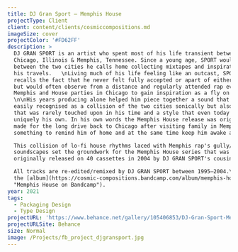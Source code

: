 ```yaml
---
title: DJ Gran Sport — Memphis House
projectType: Client
client: content/clients/cosmiccompositions.md
imageSize: cover
projectColor: '#FD62FF'
description: >
  DJ GRAN SPORT is an artist who spent most of his life transient between
  Chicago, Illinois & Memphis, Tennessee. Since a young age, SPORT would travel
  between the two cities he calls home collecting mixtapes and inspiration on
  his travels.   \nLiving much of his life feeling like an outcast, SPORT
  recalls the fact that he never felt fully accepted or apart of either scene
  but would often observe from a distance and regularly attended rap events in
  Memphis and House parties in Chicago to gain inspiration as a fly on the wall.
  \n\nHis years producing alone helped him piece together a sound that can be
  easily recognised as a collision of the two cities sonically but also a sound
  that was rarely touched upon in his time and a style that even today is
  uniquely his own. In his own words the Memphis House release was originally
  made for the long drive back to Chicago after visiting family in Memphis,
  something to remind him of home and at the same time keep him awake and alert.

  This collision of lo-fi house rhythms laced with Memphis rap's gully/dark
  soundscapes set the groundwork for the Memphis House series that was
  originally released on 40 cassettes in 2004 by DJ GRAN SPORT's cousin.\

  All tracks are re-edited/remixed by DJ GRAN SPORT between 1995–2004.\n\nBuy
  the [album](https://cosmic-compositions.bandcamp.com/album/memphis-house
  "Memphis House on Bandcamp").
year: 2021
tags:
  - Packaging Design
  - Type Design
projectURL: 'https://www.behance.net/gallery/105406853/DJ-Gran-Sport-Memphis-House'
projectURLSite: Behance
size: Normal
image: /Projects/fb_project_djgransport.jpg
---
```


